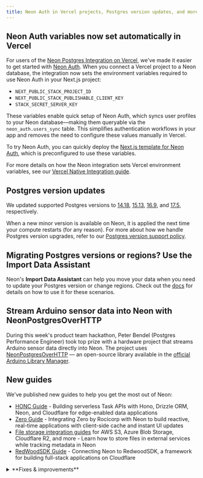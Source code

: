 ```yaml
---
title: Neon Auth in Vercel projects, Postgres version updates, and more
---
```


## Neon Auth variables now set automatically in Vercel

For users of the [Neon Postgres Integration on Vercel](https://vercel.com/marketplace/neon), we've made it easier to get started with [Neon Auth](https://neon.tech/docs/guides/neon-auth). When you connect a Vercel project to a Neon database, the integration now sets the environment variables required to use Neon Auth in your Next.js project:

- `NEXT_PUBLIC_STACK_PROJECT_ID`
- `NEXT_PUBLIC_STACK_PUBLISHABLE_CLIENT_KEY`
- `STACK_SECRET_SERVER_KEY`

These variables enable quick setup of Neon Auth, which syncs user profiles to your Neon database—making them queryable via the `neon_auth.users_sync` table. This simplifies authentication workflows in your app and removes the need to configure these values manually in Vercel.

To try Neon Auth, you can quickly deploy the [Next.js template for Neon Auth](https://github.com/neondatabase-labs/neon-auth-nextjs-template), which is preconfigured to use these variables.

For more details on how the Neon integration sets Vercel environment variables, see our [Vercel Native Integration guide](https://neon.tech/docs/guides/vercel-native-integration).

## Postgres version updates

We updated supported Postgres versions to [14.18](https://www.postgresql.org/docs/release/14.18/), [15.13](https://www.postgresql.org/docs/release/15.13/), [16.9](https://www.postgresql.org/docs/release/16.9/), and [17.5](https://www.postgresql.org/docs/release/17.5/), respectively.

When a new minor version is available on Neon, it is applied the next time your compute restarts (for any reason). For more about how we handle Postgres version upgrades, refer to our [Postgres version support policy](/docs/postgresql/postgres-version-policy).

## Migrating Postgres versions or regions? Use the Import Data Assistant

Neon's **Import Data Assistant** can help you move your data when you need to update your Postgres version or change regions. Check out the [docs](/docs/import/import-data-assistant) for details on how to use it for these scenarios.

## Stream Arduino sensor data into Neon with NeonPostgresOverHTTP

During this week's product team hackathon, Peter Bendel (Postgres Performance Engineer) took top prize with a hardware project that streams Arduino sensor data directly into Neon. The project uses [NeonPostgresOverHTTP](https://github.com/neondatabase-labs/NeonPostgresOverHTTP/tree/v0.8.2) — an open-source library available in the [official Arduino Library Manager](https://docs.arduino.cc/software/ide-v2/tutorials/ide-v2-installing-a-library/).

## New guides

We've published new guides to help you get the most out of Neon:

- [HONC Guide](https://neon.tech/guides/honc) - Building serverless Task APIs with Hono, Drizzle ORM, Neon, and Cloudflare for edge-enabled data applications
- [Zero Guide](https://neon.tech/guides/zero) - Integrating Zero by Rocicorp with Neon to build reactive, real-time applications with client-side cache and instant UI updates
- [File storage integration guides](/docs/guides/file-storage) for AWS S3, Azure Blob Storage, Cloudflare R2, and more - Learn how to store files in external services while tracking metadata in Neon
- [RedWoodSDK Guide](/docs/guides/redwoodsdk) - Connecting Neon to RedwoodSDK, a framework for building full-stack applications on Cloudflare

<details>

<summary>**Fixes & improvements**</summary>

- **Data API**

  - We upgraded the PostgREST engine that powers the [Neon Data API](/docs/data-api/get-started) to **version 13.0.0**. See the [PostgREST release notes](https://github.com/PostgREST/postgrest/releases) to learn more.
  - The management API spec for Data API endpoints ([create](https://api-docs.neon.tech/reference/createprojectbranchdataapi), [delete](https://api-docs.neon.tech/reference/deleteprojectbranchdataapi), [get](https://api-docs.neon.tech/reference/getprojectbranchdataapi)) is now available.

    > The [Data API](/docs/data-api/get-started) is out in Early Access. [Sign up](/docs/introduction/early-access) to try it out.

- **Neon Console**

  - Copy improvements may not typically warrant a changelog entry, but this one addresses a common point of confusion: the default compute settings UI now makes it clear that changes _only_ apply to new computes you create, not existing ones.

    ![compute default settings](/docs/relnotes/compute_settings.png)

- **Neon RLS**

  - Fixed an issue that prevented permissions from being granted to Neon RLS roles on read replicas.

</details>
